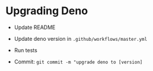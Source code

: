 # Upgrading Deno

* Update README

* Update deno version in `.github/workflows/master.yml`

* Run tests

* Commit: `git commit -m "upgrade deno to [version]`
